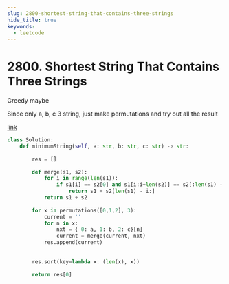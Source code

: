```yaml
---
slug: 2800-shortest-string-that-contains-three-strings
hide_title: true
keywords:
  - leetcode
---
```


# 2800. Shortest String That Contains Three Strings

Greedy maybe

Since only a, b, c 3 string, just make permutations and try out all the result


[link](https://leetcode.com/problems/shortest-string-that-contains-three-strings/solutions/)

```python
class Solution:
    def minimumString(self, a: str, b: str, c: str) -> str:
        
        res = []
        
        def merge(s1, s2):
            for i in range(len(s1)):
                if s1[i] == s2[0] and s1[i:i+len(s2)] == s2[:len(s1) - i]:
                    return s1 + s2[len(s1) - i:]
            return s1 + s2
        
        for x in permutations([0,1,2], 3):
            current = ''
            for n in x:
                nxt = { 0: a, 1: b, 2: c}[n]
                current = merge(current, nxt)
            res.append(current)
        
        
        res.sort(key=lambda x: (len(x), x))
        
        return res[0]
        
```
